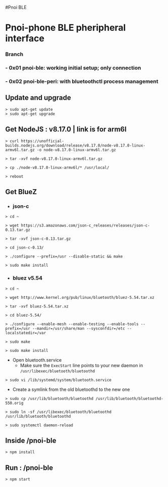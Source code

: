 #Pnoi BLE

# Pnoi-phone BLE pheripheral interface

### Branch

### - 0x01 pnoi-ble: working initial setup; only connection

### - 0x02 pnoi-ble-peri: with bluetoothctl process management

## Update and upgrade

```
> sudo apt-get update
> sudo apt-get upgrade
```

## Get NodeJS : v8.17.0 | link is for arm6l

```
> curl https://unofficial-builds.nodejs.org/download/release/v8.17.0/node-v8.17.0-linux-armv6l.tar.gz -o node-v8.17.0-linux-armv6l.tar.gz
```

```
> tar -xvf node-v8.17.0-linux-armv6l.tar.gz
```

```
> cp ./node-v8.17.0-linux-armv6l/* /usr/local/
```

```
> reboot
```

## Get BlueZ

- ### json-c

```
> cd ~
```

```
> wget https://s3.amazonaws.com/json-c_releases/releases/json-c-0.13.tar.gz
```

```
> tar -xvf json-c-0.13.tar.gz
```

```
> cd json-c-0.13/
```

```
> ./configure --prefix=/usr --disable-static && make
```

```
> sudo make install
```

- ### bluez v5.54

```
> cd ~
```

```
> wget http://www.kernel.org/pub/linux/bluetooth/bluez-5.54.tar.xz
```

```
> tar -xvf bluez-5.54.tar.xz
```

```
> cd bluez-5.54/
```

```
> ./configure --enable-mesh --enable-testing --enable-tools --prefix=/usr --mandir=/usr/share/man --sysconfdir=/etc --localstatedir=/var
```

```
> sudo make
```

```
> sudo make install
```

- Open bluetooth.service
  - Make sure the `ExecStart` line points to your new daemon in `/usr/libexec/bluetooth/bluetoothd`

```
> sudo vi /lib/systemd/system/bluetooth.service
```

- Create a symlink from the old bluetoothd to the new one

```
> sudo cp /usr/lib/bluetooth/bluetoothd /usr/lib/bluetooth/bluetoothd-550.orig
```

```
> sudo ln -sf /usr/libexec/bluetooth/bluetoothd /usr/lib/bluetooth/bluetoothd
```

```
> sudo systemctl daemon-reload
```

## Inside /pnoi-ble

```
> npm install
```

## Run : /pnoi-ble

```
> npm start
```
